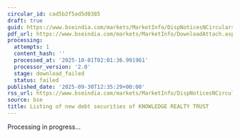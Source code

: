 ```yaml
---
circular_id: cad5b2f5ad5d0385
draft: true
guid: https://www.bseindia.com/markets/MarketInfo/DispNoticesNCirculars.aspx?Noticeid={E37D3DA4-FD51-46C3-A8D3-2152290FD5AE}&noticeno=20250930-47&dt=09/30/2025&icount=47&totcount=114&flag=0
pdf_url: https://www.bseindia.com/markets/MarketInfo/DownloadAttach.aspx?id=20250930-47&attachedId=
processing:
  attempts: 1
  content_hash: ''
  processed_at: '2025-10-01T02:01:36.991961'
  processor_version: '2.0'
  stage: download_failed
  status: failed
published_date: '2025-09-30T12:35:29+00:00'
rss_url: https://www.bseindia.com/markets/MarketInfo/DispNoticesNCirculars.aspx?Noticeid={E37D3DA4-FD51-46C3-A8D3-2152290FD5AE}&noticeno=20250930-47&dt=09/30/2025&icount=47&totcount=114&flag=0
source: bse
title: Listing of new debt securities of KNOWLEDGE REALTY TRUST
---
```


Processing in progress...